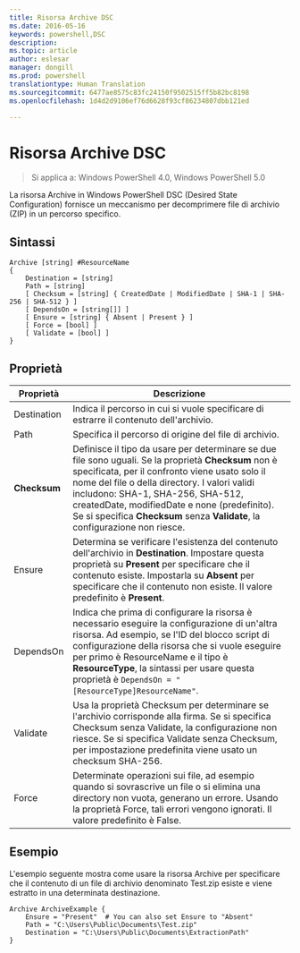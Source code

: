 ```yaml
---
title: Risorsa Archive DSC
ms.date: 2016-05-16
keywords: powershell,DSC
description: 
ms.topic: article
author: eslesar
manager: dongill
ms.prod: powershell
translationtype: Human Translation
ms.sourcegitcommit: 6477ae8575c83fc24150f9502515ff5b82bc8198
ms.openlocfilehash: 1d4d2d9106ef76d6628f93cf86234807dbb121ed

---
```


# Risorsa Archive DSC

> Si applica a: Windows PowerShell 4.0, Windows PowerShell 5.0

La risorsa Archive in Windows PowerShell DSC (Desired State Configuration) fornisce un meccanismo per decomprimere file di archivio (ZIP) in un percorso specifico.

## Sintassi 
```MOF
Archive [string] #ResourceName
{
    Destination = [string]
    Path = [string]
    [ Checksum = [string] { CreatedDate | ModifiedDate | SHA-1 | SHA-256 | SHA-512 } ]
    [ DependsOn = [string[]] ]
    [ Ensure = [string] { Absent | Present } ]
    [ Force = [bool] ]
    [ Validate = [bool] ]
}
```

## Proprietà

|  Proprietà  |  Descrizione   | 
|---|---| 
| Destination| Indica il percorso in cui si vuole specificare di estrarre il contenuto dell'archivio.| 
| Path| Specifica il percorso di origine del file di archivio.| 
| __Checksum__| Definisce il tipo da usare per determinare se due file sono uguali. Se la proprietà __Checksum__ non è specificata, per il confronto viene usato solo il nome del file o della directory. I valori validi includono: SHA-1, SHA-256, SHA-512, createdDate, modifiedDate e none (predefinito). Se si specifica __Checksum__ senza __Validate__, la configurazione non riesce.| 
| Ensure| Determina se verificare l'esistenza del contenuto dell'archivio in __Destination__. Impostare questa proprietà su __Present__ per specificare che il contenuto esiste. Impostarla su __Absent__ per specificare che il contenuto non esiste. Il valore predefinito è __Present__.| 
| DependsOn | Indica che prima di configurare la risorsa è necessario eseguire la configurazione di un'altra risorsa. Ad esempio, se l'ID del blocco script di configurazione della risorsa che si vuole eseguire per primo è ResourceName e il tipo è __ResourceType__, la sintassi per usare questa proprietà è `DependsOn = "[ResourceType]ResourceName"`.| 
| Validate| Usa la proprietà Checksum per determinare se l'archivio corrisponde alla firma. Se si specifica Checksum senza Validate, la configurazione non riesce. Se si specifica Validate senza Checksum, per impostazione predefinita viene usato un checksum SHA-256.| 
| Force| Determinate operazioni sui file, ad esempio quando si sovrascrive un file o si elimina una directory non vuota, generano un errore. Usando la proprietà Force, tali errori vengono ignorati. Il valore predefinito è False.| 

## Esempio

L'esempio seguente mostra come usare la risorsa Archive per specificare che il contenuto di un file di archivio denominato Test.zip esiste e viene estratto in una determinata destinazione.

```
Archive ArchiveExample {
    Ensure = "Present"  # You can also set Ensure to "Absent"
    Path = "C:\Users\Public\Documents\Test.zip"
    Destination = "C:\Users\Public\Documents\ExtractionPath"
} 
```




<!--HONumber=Aug16_HO3-->



